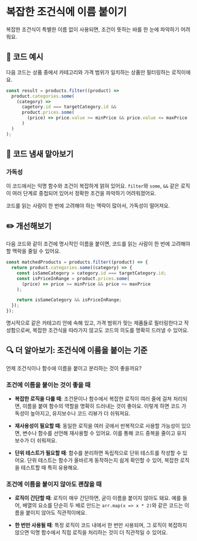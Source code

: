 # 복잡한 조건식에 이름 붙이기

<Badge type="info" text="가독성" />

복잡한 조건식이 특별한 이름 없이 사용되면, 조건이 뜻하는 바를 한 눈에 파악하기 어려워요.

## 📝 코드 예시

다음 코드는 상품 중에서 카테고리와 가격 범위가 일치하는 상품만 필터링하는 로직이에요.

```typescript
const result = products.filter((product) =>
  product.categories.some(
    (category) =>
      cagetory.id === targetCategory.id &&
      product.prices.some(
        (price) => price.value >= minPrice && price.value <= maxPrice
      )
  )
);
```

## 👃 코드 냄새 맡아보기

### 가독성

이 코드에서는 익명 함수와 조건이 복잡하게 얽혀 있어요. `filter`와 `some`, `&&` 같은 로직이 여러 단계로 중첩되어 있어서 정확한 조건을 파악하기 어려워졌어요.

코드를 읽는 사람이 한 번에 고려해야 하는 맥락이 많아서, 가독성이 떨어져요.

## ✏️ 개선해보기

다음 코드와 같이 조건에 명시적인 이름을 붙이면, 코드를 읽는 사람이 한 번에 고려해야 할 맥락을 줄일 수 있어요.

```typescript
const matchedProducts = products.filter((product) => {
  return product.categories.some((category) => {
    const isSameCategory = category.id === targetCategory.id;
    const isPriceInRange = product.prices.some(
      (price) => price >= minPrice && price <= maxPrice
    );

    return isSameCategory && isPriceInRange;
  });
});
```

명시적으로 같은 카테고리 안에 속해 있고, 가격 범위가 맞는 제품들로 필터링한다고 작성함으로써, 복잡한 조건식을 따라가지 않고도 코드의 의도를 명확히 드러낼 수 있어요.

## 🔍 더 알아보기: 조건식에 이름을 붙이는 기준

언제 조건식이나 함수에 이름을 붙이고 분리하는 것이 좋을까요?

### 조건에 이름을 붙이는 것이 좋을 때

- **복잡한 로직을 다룰 때**: 조건문이나 함수에서 복잡한 로직이 여러 줄에 걸쳐 처리되면, 이름을 붙여 함수의 역할을 명확히 드러내는 것이 좋아요. 이렇게 하면 코드 가독성이 높아지고, 유지보수나 코드 리뷰가 더 쉬워져요.

- **재사용성이 필요할 때**: 동일한 로직을 여러 곳에서 반복적으로 사용할 가능성이 있으면, 변수나 함수를 선언해 재사용할 수 있어요. 이를 통해 코드 중복을 줄이고 유지보수가 더 쉬워져요.

- **단위 테스트가 필요할 때**: 함수를 분리하면 독립적으로 단위 테스트를 작성할 수 있어요. 단위 테스트는 함수가 올바르게 동작하는지 쉽게 확인할 수 있어, 복잡한 로직을 테스트할 때 특히 유용해요.

### 조건에 이름을 붙이지 않아도 괜찮을 때

- **로직이 간단할 때**: 로직이 매우 간단하면, 굳이 이름을 붙이지 않아도 돼요. 예를 들어, 배열의 요소를 단순히 두 배로 만드는 `arr.map(x => x * 2)`와 같은 코드는 이름을 붙이지 않아도 직관적이에요.

- **한 번만 사용될 때**: 특정 로직이 코드 내에서 한 번만 사용되며, 그 로직이 복잡하지 않으면 익명 함수에서 직접 로직을 처리하는 것이 더 직관적일 수 있어요.